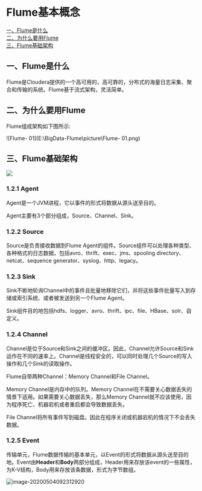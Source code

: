 # Flume基本概念

<nav>
<a href="#一、Flume是什么">一、Flume是什么</a><br/>
<a href="#二、为什么要用Flume">二、为什么要用Flume</a><br/>
<a href="#三、Flume基础架构">三、Flume基础架构</a><br/>
</nav>





## 一、Flume是什么

Flume是Cloudera提供的一个高可用的，高可靠的，分布式的海量日志采集、聚合和传输的系统。Flume基于流式架构，灵活简单。





## 二、为什么要用Flume

Flume组成架构如下图所示:

![Flume- 01](E:\BigData-Flume\picture\Flume- 01.png)



## 三、Flume基础架构

![](C:\Users\whj\Desktop\u=1715899192,494778871&fm=26&gp=0.jpg)



### 1.2.1 Agent

Agent是一个JVM进程，它以事件的形式将数据从源头送至目的。

Agent主要有3个部分组成，Source、Channel、Sink。

### 1.2.2 Source

Source是负责接收数据到Flume Agent的组件。Source组件可以处理各种类型、各种格式的日志数据，包括avro、thrift、exec、jms、spooling directory、netcat、sequence generator、syslog、http、legacy。

### 1.2.3 Sink

Sink不断地轮询Channel中的事件且批量地移除它们，并将这些事件批量写入到存储或索引系统、或者被发送到另一个Flume Agent。

Sink组件目的地包括hdfs、logger、avro、thrift、ipc、file、HBase、solr、自定义。

### 1.2.4 Channel

Channel是位于Source和Sink之间的缓冲区。因此，Channel允许Source和Sink运作在不同的速率上。Channel是线程安全的，可以同时处理几个Source的写入操作和几个Sink的读取操作。

Flume自带两种Channel：Memory Channel和File Channel。

Memory Channel是内存中的队列。Memory Channel在不需要关心数据丢失的情景下适用。如果需要关心数据丢失，那么Memory Channel就不应该使用，因为程序死亡、机器宕机或者重启都会导致数据丢失。

File Channel将所有事件写到磁盘。因此在程序关闭或机器宕机的情况下不会丢失数据。

### 1.2.5 Event

传输单元，Flume数据传输的基本单元，以Event的形式将数据从源头送至目的地。Event由**Header**和**Body**两部分组成，Header用来存放该event的一些属性，为K-V结构，Body用来存放该条数据，形式为字节数组。

![image-20200504092312920](C:\Users\whj\AppData\Roaming\Typora\typora-user-images\image-20200504092312920.png)


